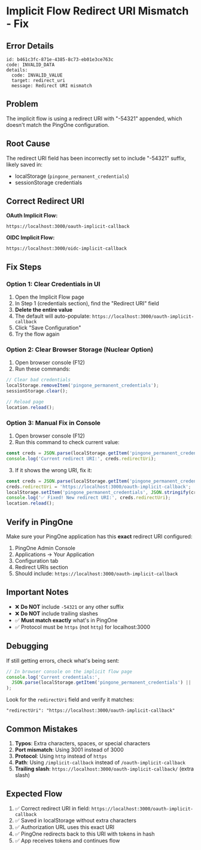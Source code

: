 # Implicit Flow Redirect URI Mismatch - Fix

## Error Details
```
id: b461c3fc-871e-4385-8c73-eb01e3ce763c
code: INVALID_DATA
details:
  code: INVALID_VALUE
  target: redirect_uri
  message: Redirect URI mismatch
```

## Problem
The implicit flow is using a redirect URI with "-54321" appended, which doesn't match the PingOne configuration.

## Root Cause
The redirect URI field has been incorrectly set to include "-54321" suffix, likely saved in:
- localStorage (`pingone_permanent_credentials`)
- sessionStorage credentials

## Correct Redirect URI

**OAuth Implicit Flow:**
```
https://localhost:3000/oauth-implicit-callback
```

**OIDC Implicit Flow:**
```
https://localhost:3000/oidc-implicit-callback
```

## Fix Steps

### Option 1: Clear Credentials in UI
1. Open the Implicit Flow page
2. In Step 1 (credentials section), find the "Redirect URI" field
3. **Delete the entire value**
4. The default will auto-populate: `https://localhost:3000/oauth-implicit-callback`
5. Click "Save Configuration"
6. Try the flow again

### Option 2: Clear Browser Storage (Nuclear Option)
1. Open browser console (F12)
2. Run these commands:
```javascript
// Clear bad credentials
localStorage.removeItem('pingone_permanent_credentials');
sessionStorage.clear();

// Reload page
location.reload();
```

### Option 3: Manual Fix in Console
1. Open browser console (F12)
2. Run this command to check current value:
```javascript
const creds = JSON.parse(localStorage.getItem('pingone_permanent_credentials') || '{}');
console.log('Current redirect URI:', creds.redirectUri);
```

3. If it shows the wrong URI, fix it:
```javascript
const creds = JSON.parse(localStorage.getItem('pingone_permanent_credentials') || '{}');
creds.redirectUri = 'https://localhost:3000/oauth-implicit-callback';
localStorage.setItem('pingone_permanent_credentials', JSON.stringify(creds));
console.log('✅ Fixed! New redirect URI:', creds.redirectUri);
location.reload();
```

## Verify in PingOne

Make sure your PingOne application has this **exact** redirect URI configured:

1. PingOne Admin Console
2. Applications → Your Application
3. Configuration tab
4. Redirect URIs section
5. Should include: `https://localhost:3000/oauth-implicit-callback`

## Important Notes

- ❌ **Do NOT** include `-54321` or any other suffix
- ❌ **Do NOT** include trailing slashes
- ✅ **Must match exactly** what's in PingOne
- ✅ Protocol must be `https` (not `http`) for localhost:3000

## Debugging

If still getting errors, check what's being sent:

```javascript
// In browser console on the implicit flow page
console.log('Current credentials:', 
  JSON.parse(localStorage.getItem('pingone_permanent_credentials') || '{}')
);
```

Look for the `redirectUri` field and verify it matches:
```
"redirectUri": "https://localhost:3000/oauth-implicit-callback"
```

## Common Mistakes

1. **Typos**: Extra characters, spaces, or special characters
2. **Port mismatch**: Using 3001 instead of 3000
3. **Protocol**: Using `http` instead of `https`
4. **Path**: Using `/implicit-callback` instead of `/oauth-implicit-callback`
5. **Trailing slash**: `https://localhost:3000/oauth-implicit-callback/` (extra slash)

## Expected Flow

1. ✅ Correct redirect URI in field: `https://localhost:3000/oauth-implicit-callback`
2. ✅ Saved in localStorage without extra characters
3. ✅ Authorization URL uses this exact URI
4. ✅ PingOne redirects back to this URI with tokens in hash
5. ✅ App receives tokens and continues flow

